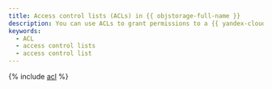 ```yaml
---
title: Access control lists (ACLs) in {{ objstorage-full-name }}
description: You can use ACLs to grant permissions to a {{ yandex-cloud }} user, service account, user group, or public group. An {{ objstorage-name }} ACL is a list of permissions for each object and bucket. It is stored directly in {{ objstorage-name }}.
keywords:
  - ACL
  - access control lists
  - access control list
---
```


{% include [acl](../../_includes/storage/security/acl.md) %}